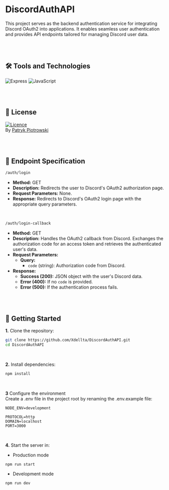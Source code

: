 # DiscordAuthAPI
This project serves as the backend authentication service for integrating Discord OAuth2 into applications. It enables seamless user authentication and provides API endpoints tailored for managing Discord user data.

<br><br>

## 🛠️ Tools and Technologies
![Express](https://img.shields.io/badge/Express%20js-000000?style=for-the-badge&logo=express&logoColor=white)
![JavaScript](https://img.shields.io/badge/JavaScript-F7DF1E?style=for-the-badge&logo=javascript&logoColor=black)

<br><br>

## 📜 License
[![Licence](https://img.shields.io/github/license/Ileriayo/markdown-badges?style=for-the-badge)](./LICENSE)<br>
By [Patryk Piotrowski](https://github.com/Xdellta)

<br><br>

## 📌 Endpoint Specification
```sh
/auth/login
```
- **Method:** GET
- **Description:** Redirects the user to Discord's OAuth2 authorization page.
- **Request Parameters:** None.
- **Response:** Redirects to Discord's OAuth2 login page with the appropriate query parameters.
<br>

```sh
/auth/login-callback
```
- **Method:** GET
- **Description:** Handles the OAuth2 callback from Discord. Exchanges the authorization code for an access token and retrieves the authenticated user's data.
- **Request Parameters:**
  - **Query:**
    - `code` (string): Authorization code from Discord.
- **Response:**
  - **Success (200):** JSON object with the user's Discord data.
  - **Error (400):** If no `code` is provided.
  - **Error (500):** If the authentication process fails.

<br><br>

## 🚀 Getting Started
**1.** Clone the repository:
```sh
git clone https://github.com/Xdellta/DiscordAuthAPI.git
cd DiscordAuthAPI
```
<br>

**2.** Install dependencies:
```sh
npm install
```
<br>

**3** Configure the environment<br>
Create a .env file in the project root by renaming the .env.example file:
```env
NODE_ENV=development

PROTOCOL=http
DOMAIN=localhost
PORT=3000
```
<br>

**4.** Start the server in:<br>
- Production mode
```sh
npm run start
```
- Development mode
```sh
npm run dev
```